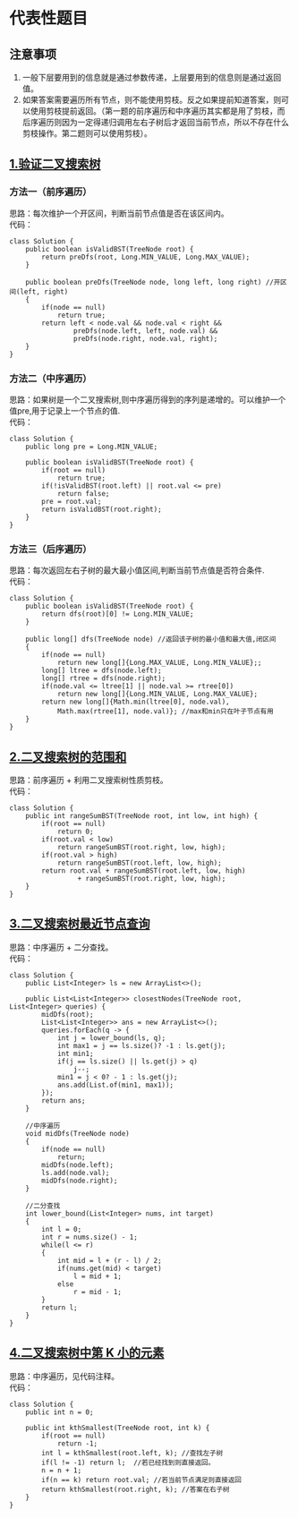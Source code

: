 # 代表性题目

## 注意事项
1. 一般下层要用到的信息就是通过参数传递，上层要用到的信息则是通过返回值。
2. 如果答案需要遍历所有节点，则不能使用剪枝。反之如果提前知道答案，则可以使用剪枝提前返回。（第一题的前序遍历和中序遍历其实都是用了剪枝，而后序遍历则因为一定得递归调用左右子树后才返回当前节点，所以不存在什么剪枝操作。第二题则可以使用剪枝）。    

## [1.验证二叉搜索树](https://leetcode.cn/problems/validate-binary-search-tree/)

### 方法一（前序遍历）
思路：每次维护一个开区间，判断当前节点值是否在该区间内。   
代码：
```
class Solution {
    public boolean isValidBST(TreeNode root) {
        return preDfs(root, Long.MIN_VALUE, Long.MAX_VALUE);
    }

    public boolean preDfs(TreeNode node, long left, long right) //开区间(left, right)
    {
        if(node == null)
            return true;
        return left < node.val && node.val < right && 
                preDfs(node.left, left, node.val) && 
                preDfs(node.right, node.val, right);
    }
}
```

### 方法二（中序遍历）
思路：如果树是一个二叉搜索树,则中序遍历得到的序列是递增的。可以维护一个值pre,用于记录上一个节点的值.    
代码：
```
class Solution {
    public long pre = Long.MIN_VALUE;

    public boolean isValidBST(TreeNode root) {
        if(root == null)
            return true;
        if(!isValidBST(root.left) || root.val <= pre)
            return false;
        pre = root.val;
        return isValidBST(root.right);
    }
}
```

### 方法三（后序遍历）
思路：每次返回左右子树的最大最小值区间,判断当前节点值是否符合条件.     
代码：
```
class Solution {
    public boolean isValidBST(TreeNode root) {
        return dfs(root)[0] != Long.MIN_VALUE;
    }

    public long[] dfs(TreeNode node) //返回该子树的最小值和最大值,闭区间
    {
        if(node == null)
            return new long[]{Long.MAX_VALUE, Long.MIN_VALUE};;
        long[] ltree = dfs(node.left);
        long[] rtree = dfs(node.right);
        if(node.val <= ltree[1] || node.val >= rtree[0])
            return new long[]{Long.MIN_VALUE, Long.MAX_VALUE};
        return new long[]{Math.min(ltree[0], node.val), 
            Math.max(rtree[1], node.val)}; //max和min只在叶子节点有用
    }
}
```


## [2.二叉搜索树的范围和](https://leetcode.cn/problems/range-sum-of-bst/description/)
思路：前序遍历 + 利用二叉搜索树性质剪枝。      
代码：
```
class Solution {
    public int rangeSumBST(TreeNode root, int low, int high) {
        if(root == null)
            return 0;
        if(root.val < low) 
            return rangeSumBST(root.right, low, high);
        if(root.val > high)
            return rangeSumBST(root.left, low, high);
        return root.val + rangeSumBST(root.left, low, high)
                 + rangeSumBST(root.right, low, high);
    }
}
```

## [3.二叉搜索树最近节点查询](https://leetcode.cn/problems/closest-nodes-queries-in-a-binary-search-tree/description/)
思路：中序遍历 + 二分查找。      
代码：
```
class Solution {
    public List<Integer> ls = new ArrayList<>();

    public List<List<Integer>> closestNodes(TreeNode root, List<Integer> queries) {
        midDfs(root);
        List<List<Integer>> ans = new ArrayList<>();
        queries.forEach(q -> {
            int j = lower_bound(ls, q);
            int max1 = j == ls.size()? -1 : ls.get(j);
            int min1;
            if(j == ls.size() || ls.get(j) > q)
                j--;
            min1 = j < 0? - 1 : ls.get(j);
            ans.add(List.of(min1, max1));
        });
        return ans;
    }

    //中序遍历
    void midDfs(TreeNode node)
    {
        if(node == null)
            return;
        midDfs(node.left);
        ls.add(node.val);
        midDfs(node.right);
    }

    //二分查找
    int lower_bound(List<Integer> nums, int target)
    {
        int l = 0;
        int r = nums.size() - 1;
        while(l <= r)
        {
            int mid = l + (r - l) / 2;
            if(nums.get(mid) < target)
                l = mid + 1;
            else
                r = mid - 1;
        }
        return l;
    }
}
```

## [4.二叉搜索树中第 K 小的元素](https://leetcode.cn/problems/kth-smallest-element-in-a-bst/description/)
思路：中序遍历，见代码注释。      
代码：
```
class Solution {
    public int n = 0;

    public int kthSmallest(TreeNode root, int k) {
        if(root == null)
            return -1;
        int l = kthSmallest(root.left, k); //查找左子树
        if(l != -1) return l;  //若已经找到则直接返回。
        n = n + 1;
        if(n == k) return root.val; //若当前节点满足则直接返回
        return kthSmallest(root.right, k); //答案在右子树
    }
}
```
